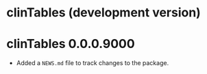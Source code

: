# clinTables (development version)

# clinTables 0.0.0.9000

* Added a `NEWS.md` file to track changes to the package.
